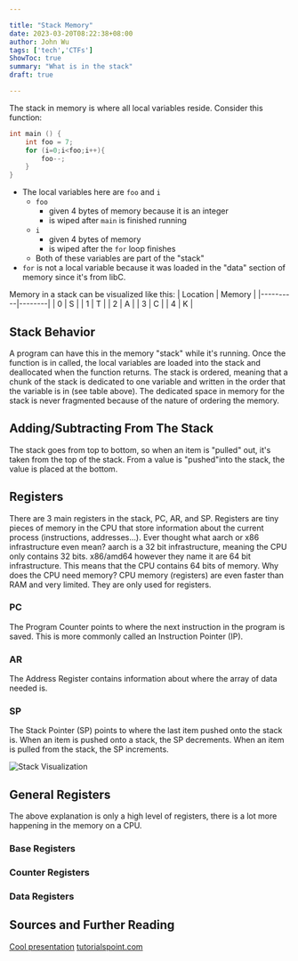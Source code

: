 ```yaml
---

title: "Stack Memory"
date: 2023-03-20T08:22:38+08:00
author: John Wu
tags: ['tech','CTFs']
ShowToc: true
summary: "What is in the stack"
draft: true

---
```


The stack in memory is where all local variables reside. Consider this function:
```C
int main () {
    int foo = 7;
    for (i=0;i<foo;i++){
        foo--;
    }
}
```
- The local variables here are `foo` and `i`
    - `foo`
        - given 4 bytes of memory because it is an integer
        - is wiped after `main` is finished running
    - `i`
        - given 4 bytes of memory
        - is wiped after the `for` loop finishes
    - Both of these variables are part of the "stack"
- `for` is  not a local variable because it was loaded in the "data" section of memory since it's from libC.

Memory in a stack can be visualized like this:
| Location | Memory |
|----------|--------|
| 0        | S      |
| 1        | T      |
| 2        | A      |
| 3        | C      |
| 4        | K      |
## Stack Behavior
A program can have this in the memory "stack" while it's running. Once the function is in called, the local variables are loaded into the stack and deallocated when the function returns. The stack is ordered, meaning that a chunk of the stack is dedicated to one variable and written in the order that the variable is in (see table above). The dedicated space in memory for the stack is never fragmented because of the nature of ordering the memory.
## Adding/Subtracting From The Stack
The stack goes from top to bottom, so when an item is "pulled" out, it's taken from the top of the stack. From a value is "pushed"into the stack, the value is placed at the bottom.

## Registers
There are 3 main registers in the stack, PC, AR, and SP. Registers are tiny pieces of memory in the CPU that store information about the current process (instructions, addresses...). Ever thought what aarch or x86 infrastructure even mean? aarch is a 32 bit infrastructure, meaning the CPU only contains 32 bits. x86/amd64 however they name it are 64 bit infrastructure. This means that the CPU contains 64 bits of memory. Why does the CPU need memory? CPU memory (registers) are even faster than RAM and very limited. They are only used for registers.
### PC
The Program Counter points to where the next instruction in the program is saved. This is more commonly called an Instruction Pointer (IP).
### AR
The Address Register contains information about where the array of data needed is.
### SP
The Stack Pointer (SP) points to where the last item pushed onto the stack is. When an item is pushed onto a stack, the SP decrements. When an item is pulled from the stack, the SP increments.

![Stack Visualization](/CTF-notes/mem-stack.jpg)

## General Registers
The above explanation is only a high level of registers, there is a lot more happening in the memory on a CPU.
### Base Registers
### Counter Registers
### Data Registers

## Sources and Further Reading
[Cool presentation](http://www.ee.nmt.edu/~erives/308L_05/The_stack.pdf)
[tutorialspoint.com](https://www.tutorialspoint.com/what-is-memory-stack-in-computer-architecture)
